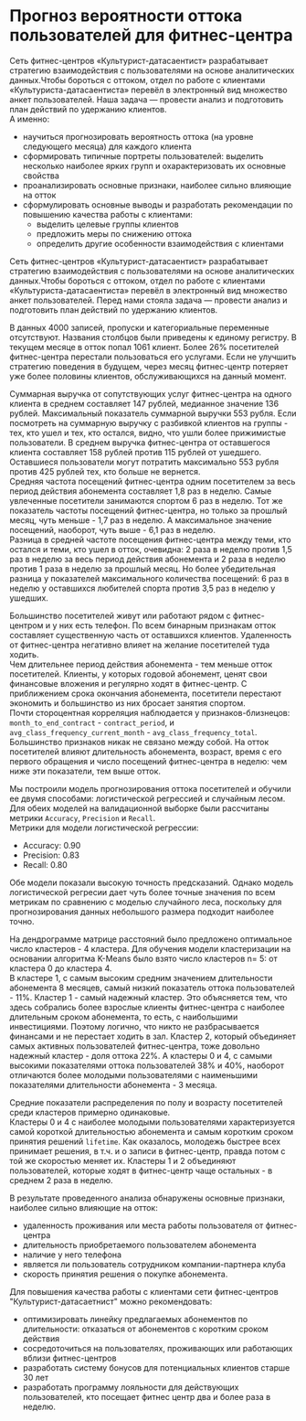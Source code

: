 # Прогноз вероятности оттока пользователей для фитнес-центра   

Сеть фитнес-центров «Культурист-датасаентист» разрабатывает стратегию взаимодействия с пользователями на основе аналитических данных.Чтобы бороться с оттоком, отдел по работе с клиентами «Культуриста-датасаентиста» перевёл в электронный вид множество анкет пользователей. Наша задача — провести анализ и подготовить план действий по удержанию клиентов.   
А именно:      
 - научиться прогнозировать вероятность оттока (на уровне следующего месяца) для каждого клиента     
 - сформировать типичные портреты пользователей: выделить несколько наиболее ярких групп и охарактеризовать их основные свойства     
 - проанализировать основные признаки, наиболее сильно влияющие на отток     
 - сформулировать основные выводы и разработать рекомендации по повышению качества работы с клиентами:     
     - выделить целевые группы клиентов     
     - предложить меры по снижению оттока      
     - определить другие особенности взаимодействия с клиентами    
    
Сеть фитнес-центров «Культурист-датасаентист» разрабатывает стратегию взаимодействия с пользователями на основе аналитических данных.Чтобы бороться с оттоком, отдел по работе с клиентами «Культуриста-датасаентиста» перевёл в электронный вид множество анкет пользователей. Перед нами стояла задача — провести анализ и подготовить план действий по удержанию клиентов.      

В данных 4000 записей, пропуски и категориальные переменные отсутствуют. Названия столбцов были приведены к единому регистру. В текущем месяце в отток попал 1061 клиент. Более 26% посетителей фитнес-центра перестали пользоваться его услугами. Если не улучшить стратегию поведения в будущем, через месяц фитнес-центр потеряет уже более половины клиентов, обслуживающихся на данный момент.     

Суммарная выручка от сопутствующих услуг фитнес-центра на одного клиента в среднем составляет 147 рублей, медианное значение 136 рублей. Максимальный показатель суммарной выручки 553 рубля. Если посмотреть на суммарную выручку с разбивкой клиентов на группы - тех, кто ушел и тех, кто остался, видно, что ушли более прижимистые пользователи. В среднем выручка фитнес-центра от оставшегося клиента составляет 158 рублей против 115 рублей от ушедшего. Оставшиеся пользователи могут потратить максимально 553 рубля против 425 рублей тех, кто больше не вернется.      
Средняя частота посещений фитнес-центра одним посетителем за весь период действия абонемента составляет 1,8 раз в неделю. Самые увлеченные посетители занимаются спортом 6 раз в неделю. Тот же показатель частоты посещений фитнес-центра, но только за прошлый месяц, чуть меньше - 1,7 раз в неделю. А максимальное значение посещений, наоборот, чуть выше - 6,1 раз в неделю.      
Разница в средней частоте посещения фитнес-центра между теми, кто остался и теми, кто ушел в отток, очевидна: 2 раза в неделю против 1,5 раз в неделю за весь период действия абонемента и 2 раза в неделю против 1 раза в неделю за прошлый месяц. Но более убедительная разница у показателей максимального количества посещений: 6 раз в неделю у оставшихся любителей спорта против 3,5 раз в неделю у ушедших.      

Большинство посетителей живут или работают рядом с фитнес-центром и у них есть телефон. По всем бинарным признакам отток составляет существенную часть от оставшихся клиентов. Удаленность от фитнес-центра негативно влияет на желание посетителей туда ходить.      
Чем длительнее период действия абонемента - тем меньше отток посетителей. Клиенты, у которых годовой абонемент, ценят свои финансовые вложения и регулярно ходят в фитнес-центр. С приближением срока окончания абонемента, посетители перестают экономить и большинство из них бросает занятия спортом.       
Почти стороцентная корреляция наблюдается у признаков-близнецов: `month_to_end_contract` - `contract_period`, и `avg_class_frequency_current_month` - `avg_class_frequency_total`. Большинство признаков никак не связано между собой. На отток посетителей влияют длительность абонемента, возраст, время с его первого обращения и число посещений фитнес-центра в неделю: чем ниже эти показатели, тем выше отток.      

Мы построили модель прогнозирования оттока посетителей и обучили ее двумя способами: логистической регрессией и случайным лесом. Для обеих моделей на валидационной выборке были рассчитаны метрики `Accuracy`, `Precision` и `Recall`.   
Метрики для модели логистической регрессии:   
  - Accuracy: 0.90   
  - Precision: 0.83   
  - Recall: 0.80       

Обе модели показали высокую точность предсказаний. Однако модель логистической регресии дает чуть более точные значения по всем метрикам по сравнению с моделью случайного леса, поскольку для прогнозирования данных небольшого размера подходит наиболее точно.      
  
На дендрограмме матрице расстояний было предложено оптимальное число кластеров - 4 кластера. Для обучения модели кластеризации на основании алгоритма K-Means было взято число кластеров n= 5: от кластера 0 до кластера 4.      
В кластере 1, с самым высоким средним значением длительности абонемента 8 месяцев, самый низкий показатель оттока пользователей - 11%. Кластер 1 - самый надежный кластер. Это объясняется тем, что здесь собрались более взрослые клиенты фитнес-центра с наиболее длительным сроком абонемента, то есть, с наибольшими инвестициями. Поэтому логично, что никто не разбрасывается финансами и не перестает ходить в зал. Кластер 2, который объединяет самых активных пользователей фитнес-центра, тоже довольно надежный кластер - доля оттока 22%. А кластеры 0 и 4, с самыми высокими показателями оттока пользователей 38% и 40%, наоборот отличаются более молодыми пользователями с наименьшими показателями длительности абонемента - 3 месяца.     

Средние показатели распределения по полу и возрасту посетителей среди кластеров примерно одинаковые.      
Кластеры 0 и 4 с наиболее молодыми пользователями характеризуется самой короткой длительностью абонемента и самым коротким сроком принятия решений `lifetime`. Как оказалось, молодежь быстрее всех принимает решения, в т.ч. и о записи в фитнес-центр, правда потом с той же скоростью меняет их. Кластеры 1 и 2 объединяют пользователей, которые ходят в фитнес-центр чаще остальных - в среднем 2 раза в неделю.      

В результате проведенного анализа обнаружены основные признаки, наиболее сильно влияющие на отток:   
  - удаленность проживания или места работы пользователя от фитнес-центра   
  - длительность приобретаемого пользователем абонемента    
  - наличие у него телефона       
  - является ли пользователь сотрудником компании-партнера клуба    
  - скорость принятия решения о покупке абонемента.   

Для повышения качества работы с клиентами сети фитнес-центров "Культурист-датасаетнист" можно рекомендовать:   
  - оптимизировать линейку предлагаемых абонементов по длительности: отказаться от абонементов с коротким сроком действия   
  - сосредоточиться на пользователях, проживающих или работающих вблизи фитнес-центров   
  - разработать систему бонусов для потенциальных клиентов старше 30 лет   
  - разработать программу лояльности для действующих пользователей, кто посещает фитнес центр два и более раза в неделю.   

